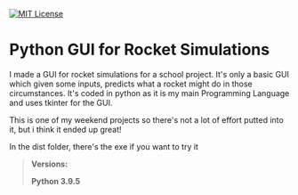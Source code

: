 [![MIT License](https://img.shields.io/badge/license-MIT-blue.svg?style=flat)](http://choosealicense.com/licenses/mit/)

# Python GUI for Rocket Simulations
 I made a GUI for rocket simulations for a school project. 
 It's only a basic GUI which given some inputs, predicts what a rocket might do in those circumstances. 
 It's coded in python as it is my main Programming Language and uses tkinter for the GUI.

This is one of my weekend projects so there's not a lot of effort putted into it, but i think it ended up great!

In the dist folder, there's the exe if you want to try it

> **Versions:**
> 
> **Python 3.9.5**

